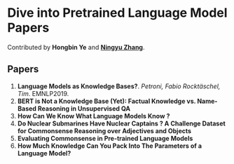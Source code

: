 # Dive into Pretrained Language Model Papers

Contributed by **Hongbin Ye**  and **[Ningyu Zhang](https://zxlzr.github.io/)**.

## Papers
1. **Language Models as Knowledge Bases?**. *Petroni, Fabio
Rocktäschel, Tim*. EMNLP2019.
2. **BERT is Not a Knowledge Base (Yet): Factual Knowledge vs. Name-Based Reasoning in Unsupervised QA**
3. **How Can We Know What Language Models Know ?**
4. **Do Nuclear Submarines Have Nuclear Captains ? A Challenge Dataset for Commonsense Reasoning over Adjectives and Objects**
5. **Evaluating Commonsense in Pre-trained Language Models**
6. **How Much Knowledge Can You Pack Into The Parameters of a Language Model?**
